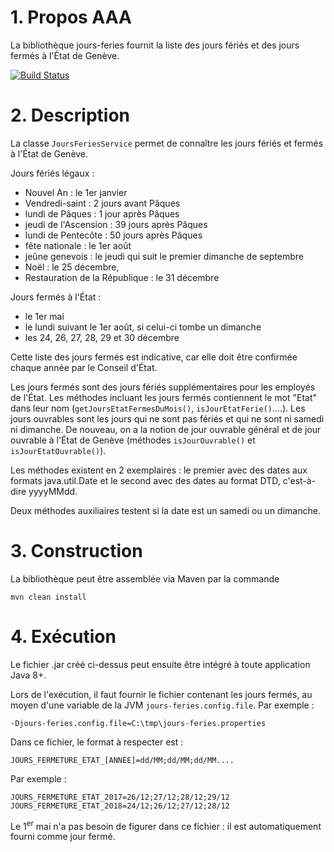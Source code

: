 # 1. Propos AAA

La bibliothèque jours-feries fournit la liste des jours fériés et des jours fermés à l'État de Genève.

[![Build Status](https://travis-ci.com/ivandalbosco/jours-feries-2.svg?branch=master)](https://travis-ci.com/ivandalbosco/jours-feries-2)

# 2. Description

La classe ``JoursFeriesService`` permet de connaître les jours fériés et fermés à l'État de Genève.

Jours fériés légaux :
- Nouvel An : le 1er janvier
- Vendredi-saint : 2 jours avant Pâques
- lundi de Pâques : 1 jour après Pâques
- jeudi de l'Ascension : 39 jours après Pâques
- lundi de Pentecôte : 50 jours après Pâques
- fête nationale : le 1er août
- jeûne genevois : le jeudi qui suit le premier dimanche de septembre
- Noël : le 25 décembre,
- Restauration de la République : le 31 décembre

Jours fermés à l'État :
- le 1er mai
- le lundi suivant le 1er août, si celui-ci tombe un dimanche
- les 24, 26, 27, 28, 29 et 30 décembre

Cette liste des jours fermés est indicative, car elle doit être confirmée chaque année par le Conseil d'État.

Les jours fermés sont des jours fériés supplémentaires pour les employés de l'État.
Les méthodes incluant les jours fermés contiennent le mot "Etat" dans leur nom (``getJoursEtatFermesDuMois()``, 
``isJourEtatFerie()``....).
Les jours ouvrables sont les jours qui ne sont pas fériés et qui ne sont ni samedi ni dimanche. De nouveau, 
on a la notion de jour ouvrable général et de jour ouvrable à l'État de Genève (méthodes ``isJourOuvrable()`` et
``isJourEtatOuvrable()``).

Les méthodes existent en 2 exemplaires : le premier avec des dates aux formats java.util.Date et le second
avec des dates au format DTD, c'est-à-dire yyyyMMdd.

Deux méthodes auxiliaires testent si la date est un samedi ou un dimanche.

# 3. Construction

La bibliothèque peut être assemblée via Maven par la commande

```mvn clean install```

# 4. Exécution

Le fichier .jar créé ci-dessus peut ensuite être intégré à toute application Java 8+.

Lors de l'exécution, il faut fournir le fichier contenant les jours fermés, au moyen d'une variable de la JVM 
``jours-feries.config.file``. Par exemple :
```
-Djours-feries.config.file=C:\tmp\jours-feries.properties
```

Dans ce fichier, le format à respecter est :
```
JOURS_FERMETURE_ETAT_[ANNÉE]=dd/MM;dd/MM;dd/MM....
```

Par exemple :
```
JOURS_FERMETURE_ETAT_2017=26/12;27/12;28/12;29/12
JOURS_FERMETURE_ETAT_2018=24/12;26/12;27/12;28/12
```
Le 1<sup>er</sup> mai n'a pas besoin de figurer dans ce fichier : il est automatiquement fourni comme jour fermé.
